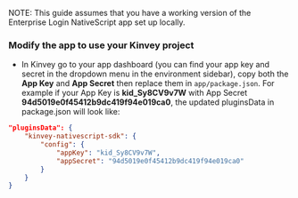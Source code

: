 
NOTE: This guide assumes that you have a working version of the Enterprise Login NativeScript app set up locally.

### Modify the app to use your Kinvey project

 - In Kinvey go to your app dashboard (you can find your app key and secret in the dropdown menu in the environment sidebar), copy both the **App Key** and **App Secret** then replace them in `app/package.json`. For example if your App Key is **kid_Sy8CV9v7W** with App Secret **94d5019e0f45412b9dc419f94e019ca0**, the updated pluginsData in package.json will look like:
```JSON
"pluginsData": {
    "kinvey-nativescript-sdk": {
        "config": {
            "appKey": "kid_Sy8CV9v7W",
            "appSecret": "94d5019e0f45412b9dc419f94e019ca0"
        }
    }
}
```